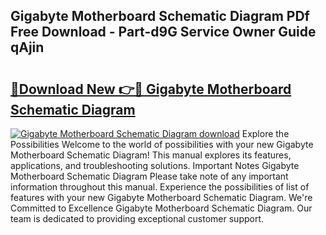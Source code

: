 ## Gigabyte Motherboard Schematic Diagram PDf Free Download - Part-d9G Service Owner Guide qAjin

# <h2><a href="http://dfi10c.blite.top/?on=Gigabyte+Motherboard+Schematic+Diagram">🔗Download New 👉🔴 Gigabyte Motherboard Schematic Diagram</a></h2>

[![Gigabyte Motherboard Schematic Diagram download](https://i.imgur.com/lujVjoI.png)](http://dfi10c.blite.top/?on=Gigabyte+Motherboard+Schematic+Diagram)
Explore the Possibilities Welcome to the world of possibilities with your new Gigabyte Motherboard Schematic Diagram! This manual explores its features, applications, and troubleshooting solutions. Important Notes Gigabyte Motherboard Schematic Diagram Please take note of any important information throughout this manual. Experience the possibilities of list of features with your new Gigabyte Motherboard Schematic Diagram. We're Committed to Excellence Gigabyte Motherboard Schematic Diagram. Our team is dedicated to providing exceptional customer support.
